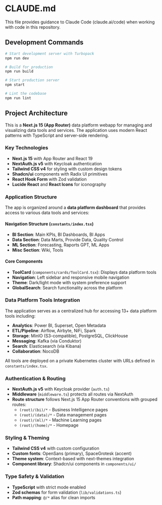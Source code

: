 # CLAUDE.md

This file provides guidance to Claude Code (claude.ai/code) when working with code in this repository.

## Development Commands

```bash
# Start development server with Turbopack
npm run dev

# Build for production
npm run build

# Start production server
npm start

# Lint the codebase
npm run lint
```

## Project Architecture

This is a **Next.js 15 (App Router)** data platform webapp for managing and visualizing data tools and services. The application uses modern React patterns with TypeScript and server-side rendering.

### Key Technologies
- **Next.js 15** with App Router and React 19
- **NextAuth.js v5** with Keycloak authentication
- **Tailwind CSS v4** for styling with custom design tokens
- **Shadcn/ui** components with Radix UI primitives
- **React Hook Form** with Zod validation
- **Lucide React** and **React Icons** for iconography

### Application Structure

The app is organized around a **data platform dashboard** that provides access to various data tools and services:

#### Navigation Structure (`constants/index.tsx`)
- **BI Section**: Main KPIs, BI Dashboards, BI Apps
- **Data Section**: Data Marts, Provide Data, Quality Control
- **ML Section**: Forecasting, Raports GPT, ML Apps
- **Misc Section**: Wiki, Tools

#### Core Components
- **ToolCard** (`components/cards/ToolCard.tsx`): Displays data platform tools
- **Navigation**: Left sidebar and responsive mobile navigation
- **Theme**: Dark/light mode with system preference support
- **GlobalSearch**: Search functionality across the platform

### Data Platform Tools Integration

The application serves as a centralized hub for accessing 13+ data platform tools including:
- **Analytics**: Power BI, Superset, Open Metadata
- **ETL/Pipeline**: Airflow, Airbyte, NiFi, Spark
- **Storage**: MinIO (S3-compatible), PostgreSQL, ClickHouse
- **Messaging**: Kafka (via Conduktor)
- **Search**: Elasticsearch (via Kibana)
- **Collaboration**: NocoDB

All tools are deployed on a private Kubernetes cluster with URLs defined in `constants/index.tsx`.

### Authentication & Routing

- **NextAuth.js v5** with Keycloak provider (`auth.ts`)
- **Middleware** (`middleware.ts`) protects all routes via NextAuth
- **Route structure** follows Next.js 15 App Router conventions with grouped routes:
  - `(root)/(bi)/*` - Business Intelligence pages
  - `(root)/(data)/*` - Data management pages  
  - `(root)/(ml)/*` - Machine Learning pages
  - `(root)/(home)/*` - Homepage

### Styling & Theming

- **Tailwind CSS v4** with custom configuration
- **Custom fonts**: OpenSans (primary), SpaceGrotesk (accent)
- **Theme system**: Context-based with next-themes integration
- **Component library**: Shadcn/ui components in `components/ui/`

### Type Safety & Validation

- **TypeScript** with strict mode enabled
- **Zod schemas** for form validation (`lib/validations.ts`)
- **Path mapping**: `@/*` alias for clean imports